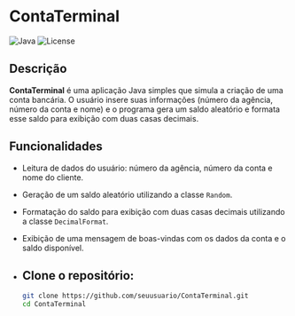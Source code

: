 # ContaTerminal

![Java](https://img.shields.io/badge/java-22-orange)
![License](https://img.shields.io/badge/license-MIT-blue.svg)

## Descrição

**ContaTerminal** é uma aplicação Java simples que simula a criação de uma conta bancária. O usuário insere suas informações (número da agência, número da conta e nome) e o programa gera um saldo aleatório e formata esse saldo para exibição com duas casas decimais.

## Funcionalidades

- Leitura de dados do usuário: número da agência, número da conta e nome do cliente.
- Geração de um saldo aleatório utilizando a classe `Random`.
- Formatação do saldo para exibição com duas casas decimais utilizando a classe `DecimalFormat`.
- Exibição de uma mensagem de boas-vindas com os dados da conta e o saldo disponível.

- ## Clone o repositório:
   ```bash
   git clone https://github.com/seuusuario/ContaTerminal.git
   cd ContaTerminal

   
